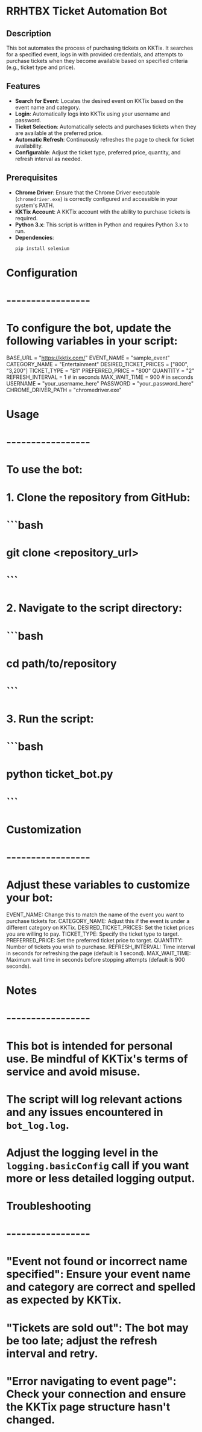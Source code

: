 # RRHTBX Ticket Automation Bot

## Description
This bot automates the process of purchasing tickets on KKTix. It searches for a specified event, logs in with provided credentials, and attempts to purchase tickets when they become available based on specified criteria (e.g., ticket type and price).

## Features
- **Search for Event**: Locates the desired event on KKTix based on the event name and category.
- **Login**: Automatically logs into KKTix using your username and password.
- **Ticket Selection**: Automatically selects and purchases tickets when they are available at the preferred price.
- **Automatic Refresh**: Continuously refreshes the page to check for ticket availability.
- **Configurable**: Adjust the ticket type, preferred price, quantity, and refresh interval as needed.

## Prerequisites
- **Chrome Driver**: Ensure that the Chrome Driver executable (`chromedriver.exe`) is correctly configured and accessible in your system's PATH.
- **KKTix Account**: A KKTix account with the ability to purchase tickets is required.
- **Python 3.x**: This script is written in Python and requires Python 3.x to run.
- **Dependencies**:
  ```bash
  pip install selenium

# Configuration
# -----------------
# To configure the bot, update the following variables in your script:

BASE_URL = "https://kktix.com/"
EVENT_NAME = "sample_event"
CATEGORY_NAME = "Entertainment"
DESIRED_TICKET_PRICES = ["800", "3,200"]
TICKET_TYPE = "B1"
PREFERRED_PRICE = "800"
QUANTITY = "2"
REFRESH_INTERVAL = 1  # in seconds
MAX_WAIT_TIME = 900  # in seconds
USERNAME = "your_username_here"
PASSWORD = "your_password_here"
CHROME_DRIVER_PATH = "chromedriver.exe"

# Usage
# -----------------
# To use the bot:

# 1. Clone the repository from GitHub:
# ```bash
# git clone <repository_url>
# ```

# 2. Navigate to the script directory:
# ```bash
# cd path/to/repository
# ```

# 3. Run the script:
# ```bash
# python ticket_bot.py
# ```

# Customization
# -----------------
# Adjust these variables to customize your bot:

EVENT_NAME: Change this to match the name of the event you want to purchase tickets for.
CATEGORY_NAME: Adjust this if the event is under a different category on KKTix.
DESIRED_TICKET_PRICES: Set the ticket prices you are willing to pay.
TICKET_TYPE: Specify the ticket type to target.
PREFERRED_PRICE: Set the preferred ticket price to target.
QUANTITY: Number of tickets you wish to purchase.
REFRESH_INTERVAL: Time interval in seconds for refreshing the page (default is 1 second).
MAX_WAIT_TIME: Maximum wait time in seconds before stopping attempts (default is 900 seconds).

# Notes
# -----------------
# This bot is intended for personal use. Be mindful of KKTix's terms of service and avoid misuse.
# The script will log relevant actions and any issues encountered in `bot_log.log`.
# Adjust the logging level in the `logging.basicConfig` call if you want more or less detailed logging output.

# Troubleshooting
# -----------------
# "Event not found or incorrect name specified": Ensure your event name and category are correct and spelled as expected by KKTix.
# "Tickets are sold out": The bot may be too late; adjust the refresh interval and retry.
# "Error navigating to event page": Check your connection and ensure the KKTix page structure hasn't changed.


